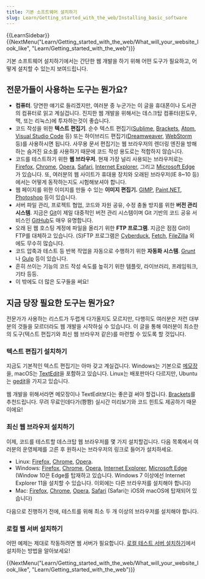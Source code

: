 ```yaml
---
title: 기본 소프트웨어 설치하기
slug: Learn/Getting_started_with_the_web/Installing_basic_software
---
```


{{LearnSidebar}}{{NextMenu("Learn/Getting_started_with_the_web/What_will_your_website_look_like", "Learn/Getting_started_with_the_web")}}

기본 소프트웨어 설치하기에서는 간단한 웹 개발을 하기 위해 어떤 도구가 필요하고, 어떻게 설치할 수 있는지 보여드립니다.

## 전문가들이 사용하는 도구는 뭔가요?

- **컴퓨터**. 당연한 얘기로 들리겠지만, 여러분 중 누군가는 이 글을 휴대폰이나 도서관의 컴퓨터로 읽고 계실겁니다. 진지한 웹 개발을 위해서는 데스크탑 컴퓨터(윈도우, 맥, 또는 리눅스)에 투자하는것이 좋습니다.
- 코드 작성을 위한 **텍스트 편집기**. 순수 텍스트 편집기([Sublime](https://www.sublimetext.com/), [Brackets](http://brackets.io/), [Atom](https://atom.io/), [Visual Studio Code](https://code.visualstudio.com/) 등) 또는 하이브리드 편집기([Dreamweaver](https://www.adobe.com/products/dreamweaver.html), [WebStorm](https://www.jetbrains.com/webstorm/) 등)를 사용하시면 됩니다. 사무용 문서 편집기는 웹 브라우저의 렌더링 엔진을 방해하는 숨겨진 요소를 사용하기 때문에 코드 작성 용도로는 적합하지 않습니다.
- 코드를 테스트하기 위한 **웹 브라우저**. 현재 가장 널리 사용되는 브라우저로는 [Firefox](https://www.mozilla.org/ko/firefox/new/), [Chrome](https://www.google.com/chrome/browser/), [Opera](http://www.opera.com/), [Safari](https://www.apple.com/kr/safari/), [Internet Explorer](https://support.microsoft.com/ko-kr/help/17621/internet-explorer-downloads), 그리고 [Microsoft Edge](https://www.microsoft.com/ko-kr/windows/microsoft-edge)가 있습니다. 또, 여러분의 웹 사이트가 휴대용 장치와 오래된 브라우저(IE 8\~10 등)에서는 어떻게 동작하는지도 시험해보셔야 합니다.
- 웹 페이지를 위한 이미지를 만들 수 있는 **이미지 편집기.** [GIMP](http://www.gimp.org/), [Paint.NET](http://www.getpaint.net/), [Photoshop](https://www.adobe.com/kr/products/photoshop.html) 등이 있습니다.
- 서버 파일 관리, 프로젝트 협업, 코드와 자원 공유, 수정 충돌 방지를 위한 **버전 관리 시스템**. 지금은 [Git](http://git-scm.com/)이 제일 대중적인 버전 관리 시스템이며 Git 기반의 코드 공유 서비스인 [GitHub](https://github.com/)도 매우 유명합니다.
- 오래 된 웹 호스팅 계정에 파일을 올리기 위한 **FTP 프로그램**. 지금은 점점 Git이 FTP를 대체하고 있습니다. (S)FTP 프로그램은 [Cyberduck](https://cyberduck.io/), [Fetch](https://fetchsoftworks.com/), [FileZilla](https://filezilla-project.org/) 외에도 무수히 많습니다.
- 코드 압축과 테스트 등 반복 작업을 자동으로 수행하기 위한 **자동화 시스템**. [Grunt](http://gruntjs.com/)나 [Gulp](http://gulpjs.com/) 등이 있습니다.
- 흔히 쓰이는 기능의 코드 작성 속도를 높히기 위한 템플릿, 라이브러리, 프레임워크, 기타 등등.
- 이 밖에도 더 많은 도구들을 써요!

## 지금 당장 필요한 도구는 뭔가요?

전문가가 사용하는 리스트가 두렵게 다가올지도 모르지만, 다행히도 여러분은 저런 대부분의 것들을 모르더라도 웹 개발을 시작하실 수 있습니다. 이 글을 통해 여러분이 최소한의 도구(텍스트 편집기와 최신 웹 브라우저 같은)를 마련할 수 있도록 할 것입니다.

### 텍스트 편집기 설치하기

지금도 기본적인 텍스트 편집기는 아마 갖고 계실겁니다. Windows는 기본으로 [메모장](<https://ko.wikipedia.org/wiki/%EB%A9%94%EB%AA%A8%EC%9E%A5_(%EC%86%8C%ED%94%84%ED%8A%B8%EC%9B%A8%EC%96%B4)>)을, macOS는 [TextEdit](https://en.wikipedia.org/wiki/TextEdit)을 포함하고 있습니다. Linux는 배포판마다 다르지만, Ubuntu는 [gedit](https://ko.wikipedia.org/wiki/Gedit)을 가지고 있습니다.

웹 개발을 위해서라면 메모장이나 TextEdit보다는 좋은걸 써야 할겁니다. [Brackets](http://brackets.io/)를 추천드립니다. 무려 무료인데다가(쫭쫭) 실시간 미리보기와 코드 힌트도 제공하기 때문이에요!

### 최신 웹 브라우저 설치하기

이제, 코드를 테스트할 데스크탑 웹 브라우저를 몇 가지 설치할겁니다. 다음 목록에서 여러분의 운영체제를 고른 후 원하시는 브라우저의 링크로 들어가 설치하세요.

- Linux: [Firefox](https://www.mozilla.org/ko/firefox/new/), [Chrome](https://www.google.com/chrome/browser/), [Opera](http://www.opera.com/).
- Windows: [Firefox](https://www.mozilla.org/ko/firefox/new/), [Chrome](https://www.google.com/chrome/browser/), [Opera](http://www.opera.com/), [Internet Explorer](https://support.microsoft.com/ko-kr/help/17621/internet-explorer-downloads), [Microsoft Edge](https://www.microsoft.com/ko-kr/windows/microsoft-edge) (Window 10은 Edge를 탑재하고 있습니다. Windows 7 이상에선 Internet Explorer 11을 설치할 수 있습니다. 이외에는 다른 브라우저를 설치해야 합니다)
- Mac: [Firefox](https://www.mozilla.org/ko/firefox/new/), [Chrome](https://www.google.com/chrome/browser/), [Opera](http://www.opera.com/), [Safari](https://www.apple.com/kr/safari/) (Safari는 iOS와 macOS에 탑재되어 있습니다)

다음으로 진행하기 전에, 테스트를 위해 최소 두 개 이상의 브라우저를 설치해야 합니다.

### 로컬 웹 서버 설치하기

어떤 예제는 제대로 작동하려면 웹 서버가 필요합니다. [로컬 테스트 서버 설치하기](/ko/docs/Learn/Common_questions/set_up_a_local_testing_server)에서 설치하는 방법을 알아보세요!

{{NextMenu("Learn/Getting_started_with_the_web/What_will_your_website_look_like", "Learn/Getting_started_with_the_web")}}
